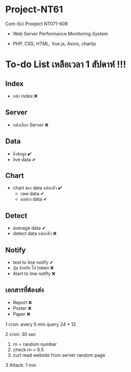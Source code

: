 # Project-NT61
Com-Sci Proeject NT071-608 

- Web Server Performance Monitoring System 

- PHP, CSS, HTML, Vue.js, Axios, chartjs

# To-do List เหลือเวลา 1 สัปดาห์ !!!

## Index
- หน้า index &#10060;

## Server
- หน้าเลือก Server &#10060;

## Data
- ดึงข้อมูล  &#10004; 
- live data &#10004;

## Chart
- chart ของ data แต่ละตัว &#10004;
    - raw data &#10004;
    - ผลต่าง data &#10004;

## Detect
- average data &#10004;
- detect data แต่ละตัว &#10060;

## Notify
- test to line notify &#10004;
- ปุ่ม สำหรับ ใส่ token &#10060;
- Alert to line notify &#10060;

## เอกสารที่ต้องส่ง
- Report &#10060;
- Poster &#10060;
- Paper &#10060;

1 cron: every 5 min query
24 * 12

2 cron: 30 sec
1. rn = random number
2. check rn > 0.5
3. curl read website from server
random page

3 Attack: 1 min
